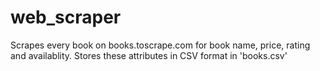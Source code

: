 # web_scraper
Scrapes every book on books.toscrape.com for book name, price, rating and availablity.
Stores these attributes in CSV format in 'books.csv'
